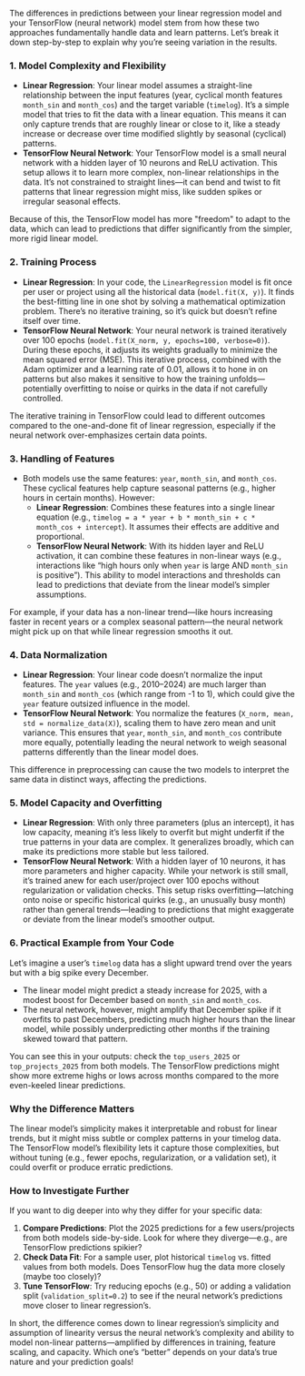 The differences in predictions between your linear regression model and your TensorFlow (neural network) model stem from how these two approaches fundamentally handle data and learn patterns. Let’s break it down step-by-step to explain why you’re seeing variation in the results.

### 1. Model Complexity and Flexibility
- **Linear Regression**: Your linear model assumes a straight-line relationship between the input features (year, cyclical month features `month_sin` and `month_cos`) and the target variable (`timelog`). It’s a simple model that tries to fit the data with a linear equation. This means it can only capture trends that are roughly linear or close to it, like a steady increase or decrease over time modified slightly by seasonal (cyclical) patterns.
- **TensorFlow Neural Network**: Your TensorFlow model is a small neural network with a hidden layer of 10 neurons and ReLU activation. This setup allows it to learn more complex, non-linear relationships in the data. It’s not constrained to straight lines—it can bend and twist to fit patterns that linear regression might miss, like sudden spikes or irregular seasonal effects.

Because of this, the TensorFlow model has more "freedom" to adapt to the data, which can lead to predictions that differ significantly from the simpler, more rigid linear model.

### 2. Training Process
- **Linear Regression**: In your code, the `LinearRegression` model is fit once per user or project using all the historical data (`model.fit(X, y)`). It finds the best-fitting line in one shot by solving a mathematical optimization problem. There’s no iterative training, so it’s quick but doesn’t refine itself over time.
- **TensorFlow Neural Network**: Your neural network is trained iteratively over 100 epochs (`model.fit(X_norm, y, epochs=100, verbose=0)`). During these epochs, it adjusts its weights gradually to minimize the mean squared error (MSE). This iterative process, combined with the Adam optimizer and a learning rate of 0.01, allows it to hone in on patterns but also makes it sensitive to how the training unfolds—potentially overfitting to noise or quirks in the data if not carefully controlled.

The iterative training in TensorFlow could lead to different outcomes compared to the one-and-done fit of linear regression, especially if the neural network over-emphasizes certain data points.

### 3. Handling of Features
- Both models use the same features: `year`, `month_sin`, and `month_cos`. These cyclical features help capture seasonal patterns (e.g., higher hours in certain months). However:
  - **Linear Regression**: Combines these features into a single linear equation (e.g., `timelog = a * year + b * month_sin + c * month_cos + intercept`). It assumes their effects are additive and proportional.
  - **TensorFlow Neural Network**: With its hidden layer and ReLU activation, it can combine these features in non-linear ways (e.g., interactions like “high hours only when `year` is large AND `month_sin` is positive”). This ability to model interactions and thresholds can lead to predictions that deviate from the linear model’s simpler assumptions.

For example, if your data has a non-linear trend—like hours increasing faster in recent years or a complex seasonal pattern—the neural network might pick up on that while linear regression smooths it out.

### 4. Data Normalization
- **Linear Regression**: Your linear code doesn’t normalize the input features. The `year` values (e.g., 2010–2024) are much larger than `month_sin` and `month_cos` (which range from -1 to 1), which could give the `year` feature outsized influence in the model.
- **TensorFlow Neural Network**: You normalize the features (`X_norm, mean, std = normalize_data(X)`), scaling them to have zero mean and unit variance. This ensures that `year`, `month_sin`, and `month_cos` contribute more equally, potentially leading the neural network to weigh seasonal patterns differently than the linear model does.

This difference in preprocessing can cause the two models to interpret the same data in distinct ways, affecting the predictions.

### 5. Model Capacity and Overfitting
- **Linear Regression**: With only three parameters (plus an intercept), it has low capacity, meaning it’s less likely to overfit but might underfit if the true patterns in your data are complex. It generalizes broadly, which can make its predictions more stable but less tailored.
- **TensorFlow Neural Network**: With a hidden layer of 10 neurons, it has more parameters and higher capacity. While your network is still small, it’s trained anew for each user/project over 100 epochs without regularization or validation checks. This setup risks overfitting—latching onto noise or specific historical quirks (e.g., an unusually busy month) rather than general trends—leading to predictions that might exaggerate or deviate from the linear model’s smoother output.

### 6. Practical Example from Your Code
Let’s imagine a user’s `timelog` data has a slight upward trend over the years but with a big spike every December. 
- The linear model might predict a steady increase for 2025, with a modest boost for December based on `month_sin` and `month_cos`.
- The neural network, however, might amplify that December spike if it overfits to past Decembers, predicting much higher hours than the linear model, while possibly underpredicting other months if the training skewed toward that pattern.

You can see this in your outputs: check the `top_users_2025` or `top_projects_2025` from both models. The TensorFlow predictions might show more extreme highs or lows across months compared to the more even-keeled linear predictions.

### Why the Difference Matters
The linear model’s simplicity makes it interpretable and robust for linear trends, but it might miss subtle or complex patterns in your timelog data. The TensorFlow model’s flexibility lets it capture those complexities, but without tuning (e.g., fewer epochs, regularization, or a validation set), it could overfit or produce erratic predictions.

### How to Investigate Further
If you want to dig deeper into why they differ for your specific data:
1. **Compare Predictions**: Plot the 2025 predictions for a few users/projects from both models side-by-side. Look for where they diverge—e.g., are TensorFlow predictions spikier?
2. **Check Data Fit**: For a sample user, plot historical `timelog` vs. fitted values from both models. Does TensorFlow hug the data more closely (maybe too closely)?
3. **Tune TensorFlow**: Try reducing epochs (e.g., 50) or adding a validation split (`validation_split=0.2`) to see if the neural network’s predictions move closer to linear regression’s.

In short, the difference comes down to linear regression’s simplicity and assumption of linearity versus the neural network’s complexity and ability to model non-linear patterns—amplified by differences in training, feature scaling, and capacity. Which one’s “better” depends on your data’s true nature and your prediction goals!